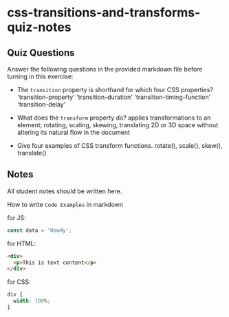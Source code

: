 # css-transitions-and-transforms-quiz-notes

## Quiz Questions

Answer the following questions in the provided markdown file before turning in this exercise:

- The `transition` property is shorthand for which four CSS properties?
  'transition-property' 'transition-duration' 'transition-timing-function' 'transition-delay'

- What does the `transform` property do?
  applies transformations to an element; rotating, scaling, skewing, translating 2D or 3D space without altering its natural flow in the document

- Give four examples of CSS transform functions.
  rotate(), scale(), skew(), translate()

## Notes

All student notes should be written here.

How to write `Code Examples` in markdown

for JS:

```javascript
const data = 'Howdy';
```

for HTML:

```html
<div>
  <p>This is text content</p>
</div>
```

for CSS:

```css
div {
  width: 100%;
}
```
